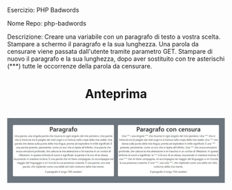 Esercizio: PHP Badwords

Nome Repo: php-badwords

Descrizione:
Creare una variabile con un paragrafo di testo a vostra scelta.
Stampare a schermo il paragrafo e la sua lunghezza.
Una parola da censurare viene passata dall'utente tramite parametro GET.
Stampare di nuovo il paragrafo e la sua lunghezza, dopo aver sostituito con tre asterischi (***) tutte le occorrenze della parola da censurare.

<h1 align="center">Anteprima<h1>
<div align="center"><img src="Anteprima.JPG" width="800">
